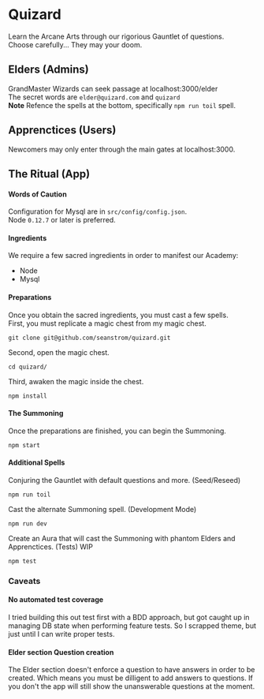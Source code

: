 # Quizard

Learn the Arcane Arts through our rigorious Gauntlet of questions.  
Choose carefully... They may your doom.

## Elders (Admins)
GrandMaster Wizards can seek passage at localhost:3000/elder  
The secret words are `elder@quizard.com` and `quizard`  
**Note** Refence the spells at the bottom, specifically `npm run toil` spell.

## Apprenctices (Users)
Newcomers may only enter through the main gates at localhost:3000.

## The Ritual (App)
#### Words of Caution
Configuration for Mysql are in `src/config/config.json`.  
Node `0.12.7` or later is preferred.

#### Ingredients
We require a few sacred ingredients in order to manifest our Academy:
* Node
* Mysql

#### Preparations
Once you obtain the sacred ingredients, you must cast a few spells.  
First, you must replicate a magic chest from my magic chest.
```shell
git clone git@github.com/seanstrom/quizard.git
```
Second, open the magic chest.
```shell
cd quizard/
```
Third, awaken the magic inside the chest.
```shell
npm install
```

#### The Summoning
Once the preparations are finished, you can begin the Summoning.
```shell
npm start
```

#### Additional Spells
Conjuring the Gauntlet with default questions and more. (Seed/Reseed)
```shell
npm run toil
```
Cast the alternate Summoning spell. (Development Mode)
```shell
npm run dev
```
Create an Aura that will cast the Summoning with phantom Elders and Apprenctices. (Tests) WIP
```shell
npm test
```

### Caveats
#### No automated test coverage
I tried building this out test first with a BDD approach, but got caught up in managing DB state when performing feature tests. So I scrapped theme, but just until I can write proper tests.

#### Elder section Question creation
The Elder section doesn't enforce a question to have answers in order to be created. Which means you must be dilligent to add answers to questions. If you don't the app will still show the unanswerable questions at the moment.
